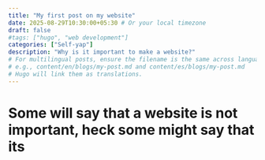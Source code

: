 ```yaml
---
title: "My first post on my website"
date: 2025-08-29T10:30:00+05:30 # Or your local timezone
draft: false
#tags: ["hugo", "web development"]
categories: ["Self-yap"]
description: "Why is it important to make a website?"
# For multilingual posts, ensure the filename is the same across languages
# e.g., content/en/blogs/my-post.md and content/es/blogs/my-post.md
# Hugo will link them as translations.
---
```


# Some will say that a website is not important, heck some might say that its 